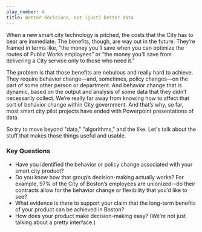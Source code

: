 ```yaml
---
play_number: 4
title: Better decisions, not (just) better data
---
```


When a new smart city technology is pitched, the costs that the City has to bear are immediate. The benefits, though, are way out in the future. They’re framed in terms like, “the money you’ll save when you can optimize the routes of Public Works employees” or “the money you’ll save from delivering a City service only to those who need it.”

The problem is that those benefits are nebulous and really hard to achieve. They require behavior change—and, sometimes, policy changes—on the part of some other person or department. And behavior change that is dynamic, based on the output and analysis of some data that they didn’t necessarily collect. We’re really far away from knowing how to affect that sort of behavior change within City government. And that’s why, so far, most smart city pilot projects have ended with Powerpoint presentations of data.

So try to move beyond "data," "algorithms," and the like. Let's talk about the stuff that makes those things useful and usable.

### Key Questions
- Have you identified the behavior or policy change associated with your smart city product?
- Do you know how that group’s decision-making actually works? For example, 97% of the City of Boston’s employees are unionized--do their contracts allow for the behavior change or flexibility that you’d like to see?
- What evidence is there to support your claim that the long-term benefits of your product can be achieved in Boston? 
- How does your product make decision-making easy? (We’re not just talking about a pretty interface.)
